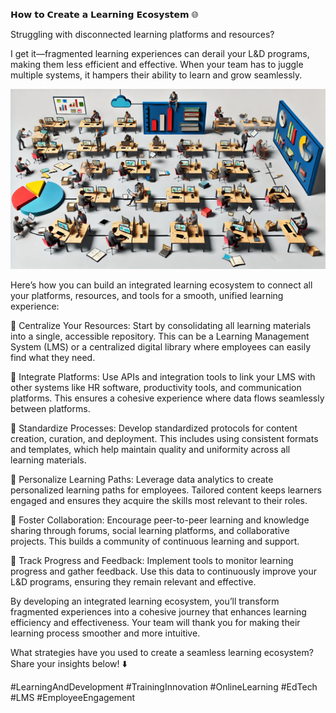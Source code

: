 𝗛𝗼𝘄 𝘁𝗼 𝗖𝗿𝗲𝗮𝘁𝗲 𝗮 𝗟𝗲𝗮𝗿𝗻𝗶𝗻𝗴 𝗘𝗰𝗼𝘀𝘆𝘀𝘁𝗲𝗺 🌐

Struggling with disconnected learning platforms and resources? 

I get it—fragmented learning experiences can derail your L&D programs, making them less efficient and effective. When your team has to juggle multiple systems, it hampers their ability to learn and grow seamlessly.

![learning ecosystem](./images/044-learning.png)

Here’s how you can build an integrated learning ecosystem to connect all your platforms, resources, and tools for a smooth, unified learning experience:

📌 Centralize Your Resources: Start by consolidating all learning materials into a single, accessible repository. This can be a Learning Management System (LMS) or a centralized digital library where employees can easily find what they need.

📌 Integrate Platforms: Use APIs and integration tools to link your LMS with other systems like HR software, productivity tools, and communication platforms. This ensures a cohesive experience where data flows seamlessly between platforms.

📌 Standardize Processes: Develop standardized protocols for content creation, curation, and deployment. This includes using consistent formats and templates, which help maintain quality and uniformity across all learning materials.

📌 Personalize Learning Paths: Leverage data analytics to create personalized learning paths for employees. Tailored content keeps learners engaged and ensures they acquire the skills most relevant to their roles.

📌 Foster Collaboration: Encourage peer-to-peer learning and knowledge sharing through forums, social learning platforms, and collaborative projects. This builds a community of continuous learning and support.

📌 Track Progress and Feedback: Implement tools to monitor learning progress and gather feedback. Use this data to continuously improve your L&D programs, ensuring they remain relevant and effective.

By developing an integrated learning ecosystem, you’ll transform fragmented experiences into a cohesive journey that enhances learning efficiency and effectiveness. Your team will thank you for making their learning process smoother and more intuitive.

What strategies have you used to create a seamless learning ecosystem? Share your insights below! ⬇️

#LearningAndDevelopment #TrainingInnovation #OnlineLearning #EdTech #LMS #EmployeeEngagement